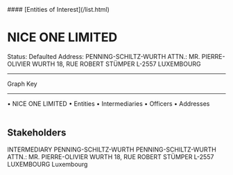 <link rel="stylesheet" type="text/css" href="../../assets/style.css">
#### [Entities of Interest](/list.html)

<style>
body{background-image:url("http://eoi-graphs.s3-website-eu-west-1.amazonaws.com/NICE_ONE_LIMITED.png");background-repeat: no-repeat;background-size: contain;}
.markdown>p>span{background-color: white;}
</style>

# NICE ONE LIMITED
<span>Status: Defaulted
Address: PENNING-SCHILTZ-WURTH ATTN.: MR. PIERRE-OLIVIER WURTH  18, RUE ROBERT STÜMPER  L-2557 LUXEMBOURG
</span>

---



<div class="legend">
Graph Key
<hr>
<span class="focus">• NICE ONE LIMITED</span>
<span class="entity">• Entities</span>
<span class="intermediary">• Intermediaries</span>
<span class="officer">• Officers</span>
<span class="address">• Addresses</span>
</div><br>


## Stakeholders
<span>INTERMEDIARY
PENNING-SCHILTZ-WURTH
PENNING-SCHILTZ-WURTH ATTN.: MR. PIERRE-OLIVIER WURTH  18, RUE ROBERT STÜMPER  L-2557 LUXEMBOURG
Luxembourg
</span>


